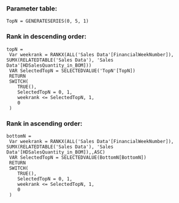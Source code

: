 <h3>Parameter table:</h3>

```DAX
TopN = GENERATESERIES(0, 5, 1)
```

<h3>Rank in descending order:</h3>

```DAX
topN = 
 Var weekrank = RANKX(ALL('Sales Data'[FinancialWeekNumber]), SUMX(RELATEDTABLE('Sales Data'), 'Sales Data'[HDSalesQuantity_in_BOM]))
 VAR SelectedTopN = SELECTEDVALUE('TopN'[TopN])
 RETURN
 SWITCH(
    TRUE(),
    SelectedTopN = 0, 1,
    weekrank <= SelectedTopN, 1,
    0
 )
```

<h3>Rank in ascending order:</h3>

```DAX
bottomN = 
 Var weekrank = RANKX(ALL('Sales Data'[FinancialWeekNumber]), SUMX(RELATEDTABLE('Sales Data'), 'Sales Data'[HDSalesQuantity_in_BOM]),,ASC)
 VAR SelectedTopN = SELECTEDVALUE(BottomN[BottomN])
 RETURN
 SWITCH(
    TRUE(),
    SelectedTopN = 0, 1,
    weekrank <= SelectedTopN, 1,
    0
 )
```

